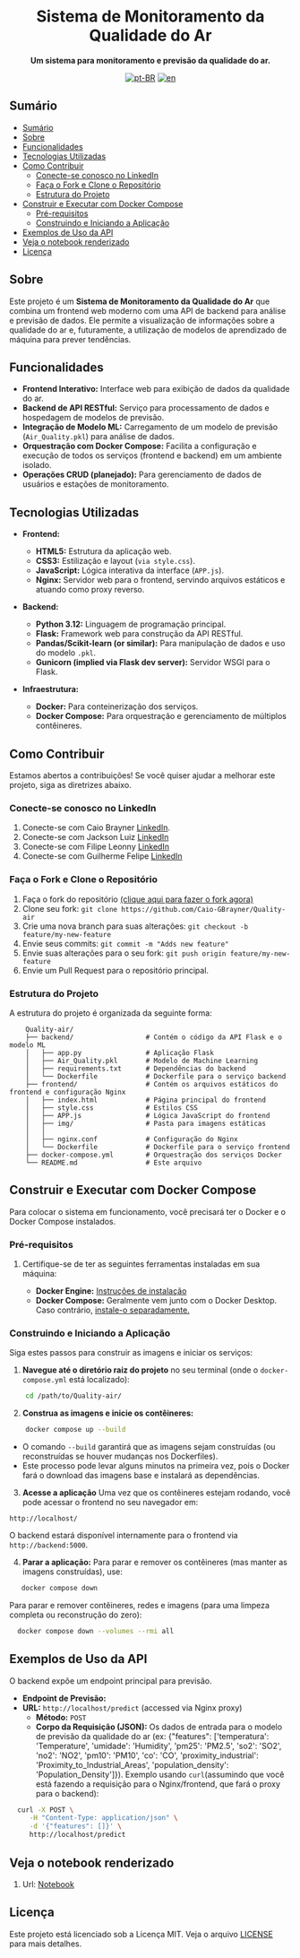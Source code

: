 <div align="center">

<h1 align="center">Sistema de Monitoramento da Qualidade do Ar</h1>

<p align="center">
    <strong>Um sistema para monitoramento e previsão da qualidade do ar.</strong>
</p>

[![pt-BR](https://img.shields.io/badge/lang-pt--BR-green.svg)](./docs/README.pt-br.md)
[![en](https://img.shields.io/badge/lang-en-red.svg)](./README.md)

</div>

## Sumário

- [Sumário](#sumario)
- [Sobre](#sobre)
- [Funcionalidades](#funcionalidades)
- [Tecnologias Utilizadas](#tecnologias-utilizadas)
- [Como Contribuir](#como-contribuir)
  - [Conecte-se conosco no LinkedIn](#conecte-se-conosco-no-linkedIn)
  - [Faça o Fork e Clone o Repositório](#faça-o-fork-e-clone-o-repositório)
  - [Estrutura do Projeto](#estrutura-do-projeto)
- [Construir e Executar com Docker Compose](#construir-e-executar-com-docker-compose)
  - [Pré-requisitos](#pre-requisitos)
  - [Construindo e Iniciando a Aplicação](#construindo-e-iniciando-a-aplicação)
- [Exemplos de Uso da API](#exemplos-de-uso-da-api)
- [Veja o notebook renderizado](#veja-o-notebook-renderizado)
- [Licença](#licença)

## Sobre
Este projeto é um **Sistema de Monitoramento da Qualidade do Ar** que combina um frontend web moderno com uma API de backend para análise e previsão de dados. Ele permite a visualização de informações sobre a qualidade do ar e, futuramente, a utilização de modelos de aprendizado de máquina para prever tendências.

## Funcionalidades

- **Frontend Interativo:** Interface web para exibição de dados da qualidade do ar.
- **Backend de API RESTful:** Serviço para processamento de dados e hospedagem de modelos de previsão.
- **Integração de Modelo ML:** Carregamento de um modelo de previsão (`Air_Quality.pkl`) para análise de dados.
- **Orquestração com Docker Compose:** Facilita a configuração e execução de todos os serviços (frontend e backend) em um ambiente isolado.
- **Operações CRUD (planejado):** Para gerenciamento de dados de usuários e estações de monitoramento.

## Tecnologias Utilizadas

- **Frontend:**
    - **HTML5:** Estrutura da aplicação web.
    - **CSS3:** Estilização e layout (`via style.css`).
    - **JavaScript:** Lógica interativa da interface (`APP.js`).
    - **Nginx:** Servidor web para o frontend, servindo arquivos estáticos e atuando como proxy reverso.

- **Backend:**
    - **Python 3.12:** Linguagem de programação principal.
    - **Flask:** Framework web para construção da API RESTful.
    - **Pandas/Scikit-learn (or similar):** Para manipulação de dados e uso do modelo `.pkl`.
    - **Gunicorn (implied via Flask dev server):** Servidor WSGI para o Flask.

- **Infraestrutura:**
    - **Docker:** Para conteinerização dos serviços.
    - **Docker Compose:** Para orquestração e gerenciamento de múltiplos contêineres.

## Como Contribuir
Estamos abertos a contribuições! Se você quiser ajudar a melhorar este projeto, siga as diretrizes abaixo.

### Conecte-se conosco no LinkedIn

1. Conecte-se com Caio Brayner [LinkedIn](https://www.linkedin.com/in/caiogomesbrayner).
2. Conecte-se com Jackson Luiz [LinkedIn](https://www.linkedin.com/in/jackson-luiz-550992287)
3. Conecte-se com Filipe Leonny [LinkedIn](https://www.linkedin.com/in/filipeleonny)
4. Conecte-se com Guilherme Felipe [LinkedIn](https://www.linkedin.com/in/guilherme-felipe-16a134302)

### Faça o Fork e Clone o Repositório

1. Faça o fork do repositório [(clique aqui para fazer o fork agora)](https://github.com/Caio-GBrayner/Quality-air)
2. Clone seu fork: `git clone https://github.com/Caio-GBrayner/Quality-air`
3. Crie uma nova branch para suas alterações: `git checkout -b feature/my-new-feature`
4. Envie seus commits: `git commit -m "Adds new feature"`
5. Envie suas alterações para o seu fork: `git push origin feature/my-new-feature`
6. Envie um Pull Request para o repositório principal.

### Estrutura do Projeto
A estrutura do projeto é organizada da seguinte forma:

```
    Quality-air/
    ├── backend/                  # Contém o código da API Flask e o modelo ML
    │   ├── app.py                # Aplicação Flask
    │   ├── Air_Quality.pkl       # Modelo de Machine Learning
    │   ├── requirements.txt      # Dependências do backend
    │   └── Dockerfile            # Dockerfile para o serviço backend
    ├── frontend/                 # Contém os arquivos estáticos do frontend e configuração Nginx
    │   ├── index.html            # Página principal do frontend
    │   ├── style.css             # Estilos CSS
    │   ├── APP.js                # Lógica JavaScript do frontend
    │   ├── img/                  # Pasta para imagens estáticas
    │   │
    │   ├── nginx.conf            # Configuração do Nginx
    │   └── Dockerfile            # Dockerfile para o serviço frontend
    ├── docker-compose.yml        # Orquestração dos serviços Docker
    └── README.md                 # Este arquivo
```

## Construir e Executar com Docker Compose

Para colocar o sistema em funcionamento, você precisará ter o Docker e o Docker Compose instalados.

### Pré-requisitos

1. Certifique-se de ter as seguintes ferramentas instaladas em sua máquina:

    - **Docker Engine:** [Instruções de instalação](https://docs.docker.com/engine/install/)
    - **Docker Compose:** Geralmente vem junto com o Docker Desktop. Caso contrário, [instale-o separadamente.](https://docs.docker.com/compose/install/)

### Construindo e Iniciando a Aplicação
Siga estes passos para construir as imagens e iniciar os serviços:

1. **Navegue até o diretório raiz do projeto** no seu terminal  (onde o `docker-compose.yml` está localizado):

```bash
    cd /path/to/Quality-air/
```
2. **Construa as imagens e inicie os contêineres:**

```bash
    docker compose up --build
```
- O comando `--build` garantirá que as imagens sejam construídas (ou reconstruídas se houver mudanças nos Dockerfiles).
- Este processo pode levar alguns minutos na primeira vez, pois o Docker fará o download das imagens base e instalará as dependências.

3. **Acesse a aplicação**
Uma vez que os contêineres estejam rodando, você pode acessar o frontend no seu navegador em:

`http://localhost/`

O backend estará disponível internamente para o frontend via `http://backend:5000`.

4. **Parar a aplicação:**
Para parar e remover os contêineres (mas manter as imagens construídas), use:

```bash
   docker compose down 
```
Para parar e remover contêineres, redes e imagens (para uma limpeza completa ou reconstrução do zero):

```bash
  docker compose down --volumes --rmi all  
```

## Exemplos de Uso da API
O backend expõe um endpoint principal para previsão.

- **Endpoint de Previsão:**
- **URL:** `http://localhost/predict` (accessed via Nginx proxy)
    - **Método:** `POST`
    - **Corpo da Requisição (JSON):** Os dados de entrada para o modelo de previsão da qualidade do ar 
        (ex: {"features": ['temperatura': 'Temperature',
            'umidade': 'Humidity',
            'pm25': 'PM2.5',
            'so2': 'SO2',
            'no2': 'NO2',
            'pm10': 'PM10',
            'co': 'CO',
            'proximity_industrial': 'Proximity_to_Industrial_Areas',
            'population_density': 'Population_Density']}).
    Exemplo usando `curl`(assumindo que você está fazendo a requisição para o Nginx/frontend, que fará o proxy para o backend):

```bash
  curl -X POST \
     -H "Content-Type: application/json" \
     -d '{"features": []}' \
     http://localhost/predict  
```
## Veja o notebook renderizado
1. Url: [Notebook](https://nbviewer.org./github/Caio-GBrayner/Quality-air/blob/main/EDA/Air-Quality.ipynb)

## Licença

Este projeto está licenciado sob a Licença MIT. Veja o arquivo [LICENSE](./LICENSE) para mais detalhes.